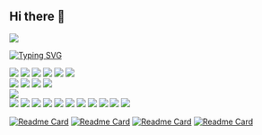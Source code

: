 ## Hi there 👋

<!--
**hanit3/hanit3** is a ✨ _special_ ✨ repository because its `README.md` (this file) appears on your GitHub profile.

Here are some ideas to get you started:

- 🔭 I’m currently working on ...
- 🌱 I’m currently learning ...
- 👯 I’m looking to collaborate on ...
- 🤔 I’m looking for help with ...
- 💬 Ask me about ...
- 📫 How to reach me: ...
- 😄 Pronouns: ...
- ⚡ Fun fact: ...
-->

<img src="https://capsule-render.vercel.app/api?type=venom&height=300&color=gradient&text=Hanit's%20World!&fontColor=000000&animation=fadeIn&textBg=false" />

[![Typing SVG](https://readme-typing-svg.demolab.com?font=Fira+Code&weight=900&size=25&pause=1000&color=6A9200&width=435&lines=Languages)](https://git.io/typing-svg)
<div> 
  <img src="https://img.shields.io/badge/python-20232a.svg?style=for-the-badge&logo=python&logoColor=3776AB" />
  <img src="https://img.shields.io/badge/java-20232a.svg?style=for-the-badge&logo=openjdk&logoColor=F80000" />
  <img src="https://img.shields.io/badge/swift-20232a.svg?style=for-the-badge&logo=swift&logoColor=F05138" />
  <img src="https://img.shields.io/badge/html5-20232a.svg?style=for-the-badge&logo=html5&logoColor=E34F26" />
  <img src="https://img.shields.io/badge/css3-20232a.svg?style=for-the-badge&logo=css3&logoColor=1572B6" />
  <img src="https://img.shields.io/badge/javascirpt-20232a.svg?style=for-the-badge&logo=javascript&logoColor=F7DF1E" />
</div>
<div>
  <img src="https://img.shields.io/badge/react-20232a.svg?style=for-the-badge&logo=react&logoColor=61DAFB" />
  <img src="https://img.shields.io/badge/django-092E20?style=for-the-badge&logo=django&logoColor=white">
  <img src="https://img.shields.io/badge/typescript-20232a.svg?style=for-the-badge&logo=typescript&logoColor=3178C6" />
  <img src="https://img.shields.io/badge/springboot-20232a.svg?style=for-the-badge&logo=springboot&logoColor=6DB33F" />
</div>
<div>
  <img src="https://img.shields.io/badge/frida-EF6456.svg?style=for-the-badge&logo=https://avatars.githubusercontent.com/u/4073090&logoColor=EF6456" />
</div>
<div>
  <img src="https://img.shields.io/badge/linux-20232a.svg?style=for-the-badge&logo=linux&logoColor=FCC624" />
  <img src="https://img.shields.io/badge/kalilinux-20232a.svg?style=for-the-badge&logo=kalilinux&logoColor=FFFFFF" />
  <img src="https://img.shields.io/badge/Visual%20Studio-5C2D91.svg?style=for-the-badge&logo=visual-studio&logoColor=white"/> 
  <img src="https://img.shields.io/badge/androidstudio-20232a.svg?style=for-the-badge&logo=androidstudio&logoColor=3DDC84" />
  <img src="https://img.shields.io/badge/xcode-20232a.svg?style=for-the-badge&logo=xcode&logoColor=147EFB" />
  <img src="https://img.shields.io/badge/amazonaws-20232a.svg?style=for-the-badge&logo=amazonaws&logoColor=FFFFFF" />
  <img src="https://img.shields.io/badge/docker-20232a.svg?style=for-the-badge&logo=docker&logoColor=2496ED" />
  <img src="https://img.shields.io/badge/git-20232a.svg?style=for-the-badge&logo=git&logoColor=F05032" />
  <img src="https://img.shields.io/badge/github-20232a.svg?style=for-the-badge&logo=github&logoColor=FFFFFF" />
  <img src="https://img.shields.io/badge/notion-20232a.svg?style=for-the-badge&logo=notion&logoColor=FFFFFF" />
  <img src="https://img.shields.io/badge/figma-20232a.svg?style=for-the-badge&logo=figma&logoColor=F24E1E" />
</div>

[![Readme Card](https://github-readme-stats.vercel.app/api/pin/?username=hanit3&repo=NoName-Securities)](https://github.com/hanit3/NoName-Securities)
[![Readme Card](https://github-readme-stats.vercel.app/api/pin/?username=hanit3&repo=NoName_Scenario3_Mobile_Ransom)](https://github.com/hanit3/NoName_Scenario3_Mobile_Ransom)
[![Readme Card](https://github-readme-stats.vercel.app/api/pin/?username=hanit3&repo=BikeMate)](https://github.com/hanit3/BikeMate)
[![Readme Card](https://github-readme-stats.vercel.app/api/pin/?username=hanit3&repo=QUOTKA_FINAL)](https://github.com/hanit3/QUOTKA_FINAL)

